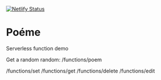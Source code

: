 [![Netlify Status](https://api.netlify.com/api/v1/badges/19c183da-ef99-40dc-b95d-311227052368/deploy-status)](https://app.netlify.com/sites/focused-williams-5cfe47/deploys)

# Poéme
Serverless function demo


Get a random random:
/functions/poem

/functions/set
/functions/get
/functions/delete
/functions/edit
